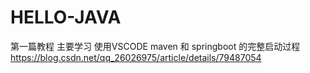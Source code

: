 # HELLO-JAVA
第一篇教程 主要学习 使用VSCODE maven 和 springboot 的完整启动过程
https://blog.csdn.net/qq_26026975/article/details/79487054